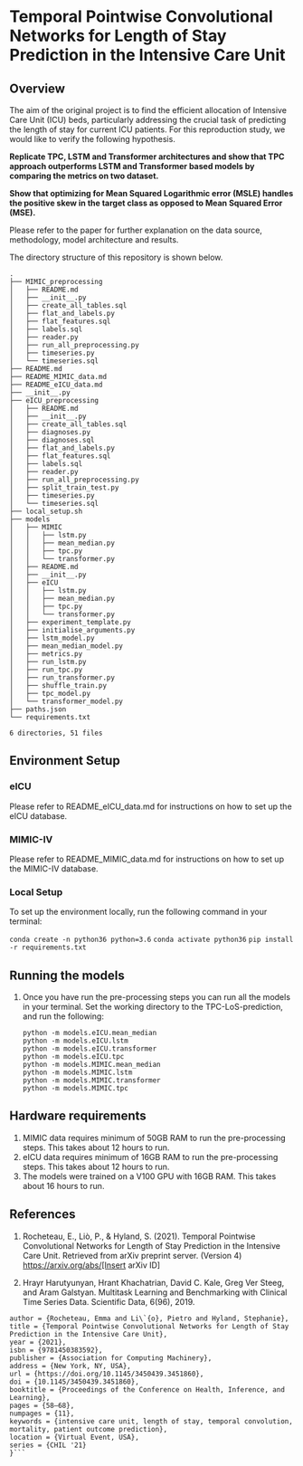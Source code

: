 # Temporal Pointwise Convolutional Networks for Length of Stay Prediction in the Intensive Care Unit

## Overview
The aim of the original project is to find the efficient allocation of Intensive Care Unit (ICU) beds, particularly addressing the crucial task of predicting the length of stay for current ICU patients. For this reproduction study, we would like to verify the following hypothesis.

**Replicate TPC, LSTM and Transformer architectures and show that TPC approach outperforms LSTM and Transformer based models by comparing the metrics on two dataset.**

**Show that optimizing for Mean Squared Logarithmic error (MSLE) handles the positive skew in the target class as opposed to Mean Squared Error (MSE).**

Please refer to the paper for further explanation on the data source, methodology, model architecture and results.

The directory structure of this repository is shown below.
```
.
├── MIMIC_preprocessing
│   ├── README.md
│   ├── __init__.py
│   ├── create_all_tables.sql
│   ├── flat_and_labels.py
│   ├── flat_features.sql
│   ├── labels.sql
│   ├── reader.py
│   ├── run_all_preprocessing.py
│   ├── timeseries.py
│   └── timeseries.sql
├── README.md
├── README_MIMIC_data.md
├── README_eICU_data.md
├── __init__.py
├── eICU_preprocessing
│   ├── README.md
│   ├── __init__.py
│   ├── create_all_tables.sql
│   ├── diagnoses.py
│   ├── diagnoses.sql
│   ├── flat_and_labels.py
│   ├── flat_features.sql
│   ├── labels.sql
│   ├── reader.py
│   ├── run_all_preprocessing.py
│   ├── split_train_test.py
│   ├── timeseries.py
│   └── timeseries.sql
├── local_setup.sh
├── models
│   ├── MIMIC
│   │   ├── lstm.py
│   │   ├── mean_median.py
│   │   ├── tpc.py
│   │   └── transformer.py
│   ├── README.md
│   ├── __init__.py
│   ├── eICU
│   │   ├── lstm.py
│   │   ├── mean_median.py
│   │   ├── tpc.py
│   │   └── transformer.py
│   ├── experiment_template.py
│   ├── initialise_arguments.py
│   ├── lstm_model.py
│   ├── mean_median_model.py
│   ├── metrics.py
│   ├── run_lstm.py
│   ├── run_tpc.py
│   ├── run_transformer.py
│   ├── shuffle_train.py
│   ├── tpc_model.py
│   └── transformer_model.py
├── paths.json
└── requirements.txt

6 directories, 51 files
```

## Environment Setup
### eICU
Please refer to README_eICU_data.md for instructions on how to set up the eICU database.
    
### MIMIC-IV
Please refer to README_MIMIC_data.md for instructions on how to set up the MIMIC-IV database.

### Local Setup
To set up the environment locally, run the following command in your terminal:

`conda create -n python36 python=3.6`
`conda activate python36`
`pip install -r requirements.txt`
   
## Running the models
1) Once you have run the pre-processing steps you can run all the models in your terminal. Set the working directory to the TPC-LoS-prediction, and run the following:

    ```
    python -m models.eICU.mean_median
    python -m models.eICU.lstm
    python -m models.eICU.transformer
    python -m models.eICU.tpc
    python -m models.MIMIC.mean_median
    python -m models.MIMIC.lstm
    python -m models.MIMIC.transformer
    python -m models.MIMIC.tpc
    ```
    
## Hardware requirements
1. MIMIC data requires minimum of 50GB RAM to run the pre-processing steps. This takes about 12 hours to run.
2. eICU data requires minimum of 16GB RAM to run the pre-processing steps. This takes about 12 hours to run.
3. The models were trained on a V100 GPU with 16GB RAM. This takes about 16 hours to run.

## References
1. Rocheteau, E., Liò, P., & Hyland, S. (2021). Temporal Pointwise Convolutional Networks for Length of Stay Prediction in the Intensive Care Unit. Retrieved from arXiv preprint server. (Version 4) https://arxiv.org/abs/[Insert arXiv ID]

2. Hrayr Harutyunyan, Hrant Khachatrian, David C. Kale, Greg Ver Steeg, and Aram Galstyan. Multitask Learning and Benchmarking with Clinical Time Series Data. Scientific Data, 6(96), 2019.

```@inproceedings{rocheteau2021,
author = {Rocheteau, Emma and Li\`{o}, Pietro and Hyland, Stephanie},
title = {Temporal Pointwise Convolutional Networks for Length of Stay Prediction in the Intensive Care Unit},
year = {2021},
isbn = {9781450383592},
publisher = {Association for Computing Machinery},
address = {New York, NY, USA},
url = {https://doi.org/10.1145/3450439.3451860},
doi = {10.1145/3450439.3451860},
booktitle = {Proceedings of the Conference on Health, Inference, and Learning},
pages = {58–68},
numpages = {11},
keywords = {intensive care unit, length of stay, temporal convolution, mortality, patient outcome prediction},
location = {Virtual Event, USA},
series = {CHIL '21}
}```
